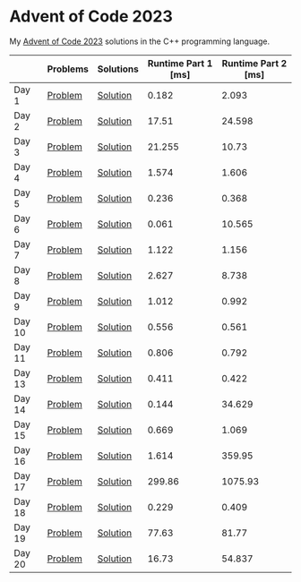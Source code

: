 # Advent of Code 2023

My [Advent of Code 2023](https://adventofcode.com/2023) solutions in the C++ programming language.

||Problems|Solutions|Runtime Part 1 [ms]|Runtime Part 2 [ms]|
|-|-|-|-|-|
|Day 1|[Problem](https://adventofcode.com/2023/day/1)|[Solution](Day01/main.cpp)|0.182|2.093|
|Day 2|[Problem](https://adventofcode.com/2023/day/2)|[Solution](Day02/main.cpp)|17.51|24.598|
|Day 3|[Problem](https://adventofcode.com/2023/day/3)|[Solution](Day03/main.cpp)|21.255|10.73|
|Day 4|[Problem](https://adventofcode.com/2023/day/4)|[Solution](Day04/main.cpp)|1.574|1.606|
|Day 5|[Problem](https://adventofcode.com/2023/day/5)|[Solution](Day05/main.cpp)|0.236|0.368|
|Day 6|[Problem](https://adventofcode.com/2023/day/6)|[Solution](Day06/main.cpp)|0.061|10.565|
|Day 7|[Problem](https://adventofcode.com/2023/day/7)|[Solution](Day07/main.cpp)|1.122|1.156|
|Day 8|[Problem](https://adventofcode.com/2023/day/8)|[Solution](Day08/main.cpp)|2.627|8.738|
|Day 9|[Problem](https://adventofcode.com/2023/day/9)|[Solution](Day09/main.cpp)|1.012|0.992|
|Day 10|[Problem](https://adventofcode.com/2023/day/10)|[Solution](Day10/main.cpp)|0.556|0.561|
|Day 11|[Problem](https://adventofcode.com/2023/day/11)|[Solution](Day11/main.cpp)|0.806|0.792|
|Day 13|[Problem](https://adventofcode.com/2023/day/13)|[Solution](Day13/main.cpp)|0.411|0.422|
|Day 14|[Problem](https://adventofcode.com/2023/day/14)|[Solution](Day14/main.cpp)|0.144|34.629|
|Day 15|[Problem](https://adventofcode.com/2023/day/15)|[Solution](Day15/main.cpp)|0.669|1.069|
|Day 16|[Problem](https://adventofcode.com/2023/day/16)|[Solution](Day16/main.cpp)|1.614|359.95|
|Day 17|[Problem](https://adventofcode.com/2023/day/17)|[Solution](Day17/main.cpp)|299.86|1075.93|
|Day 18|[Problem](https://adventofcode.com/2023/day/18)|[Solution](Day18/main.cpp)|0.229|0.409|
|Day 19|[Problem](https://adventofcode.com/2023/day/19)|[Solution](Day19/main.cpp)|77.63|81.77|
|Day 20|[Problem](https://adventofcode.com/2023/day/20)|[Solution](Day20/main.cpp)|16.73|54.837|